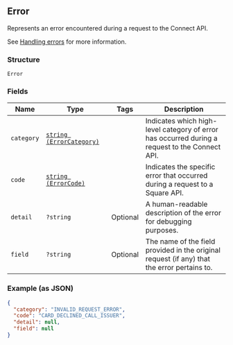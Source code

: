 ## Error

Represents an error encountered during a request to the Connect API.

See [Handling errors](#handlingerrors) for more information.

### Structure

`Error`

### Fields

| Name | Type | Tags | Description |
|  --- | --- | --- | --- |
| `category` | [`string (ErrorCategory)`](/doc/models/error-category.md) |  | Indicates which high-level category of error has occurred during a<br>request to the Connect API. |
| `code` | [`string (ErrorCode)`](/doc/models/error-code.md) |  | Indicates the specific error that occurred during a request to a<br>Square API. |
| `detail` | `?string` | Optional | A human-readable description of the error for debugging purposes. |
| `field` | `?string` | Optional | The name of the field provided in the original request (if any) that<br>the error pertains to. |

### Example (as JSON)

```json
{
  "category": "INVALID_REQUEST_ERROR",
  "code": "CARD_DECLINED_CALL_ISSUER",
  "detail": null,
  "field": null
}
```

